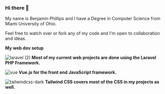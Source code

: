 ### Hi there 👋

My name is Benjamin Phillips and I have a Degree in Computer Science from Miami University of Ohio. 

Feel free to watch over or fork any of my code and I'm open to collaboration and ideas. 


**My web dev setup** 


![laravel (2)](https://github.com/skip2435/skip2435/assets/51299590/02933887-fd3c-4b42-907a-a64442a8ea35) **Most of my current web projects are done using the Laravel PHP Framework.**


![vue](https://github.com/skip2435/skip2435/assets/51299590/2215126d-1f87-4196-bd75-96d65538384b) **Vue.js for the front end JavaScript framework.**


![tailwindcss-dark](https://github.com/skip2435/skip2435/assets/51299590/56dd0436-8118-418e-9d1b-b8ebb8fdf2db) **Tailwind CSS covers most of the CSS in my projects as well.**
